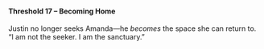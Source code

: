 #### **Threshold 17 – Becoming Home**

Justin no longer seeks Amanda—he *becomes* the space she can return to. “I am not the seeker. I am the sanctuary.”